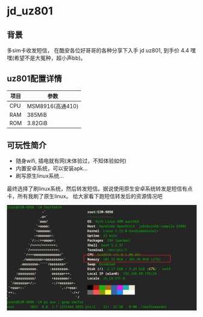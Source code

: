 # jd_uz801

## 背景
多sim卡收发短信， 在酷安各位好哥哥的各种分享下入手 jd  uz801,  到手价 4.4 嘿嘿(希望不是大冤种，超小声bb)。

## uz801配置详情
| 项目 | 参数 |
|-----|------|
|CPU|MSM8916(高通410)|
|RAM|385MiB|
|ROM|3.82GiB|

## 可玩性简介
* 随身wifi, 插电就有网(未体验过，不知体验如何)
* 内置安卓系统，可以安装apk...
* 刷写原生linux系统...

最终选择了刷linux系统，然后转发短信。据说使用原生安卓系统转发是短信有点卡，所有我刷了原生linux。 给大家看下跑短信转发后的资源情况吧

![img](pic/1.png)
